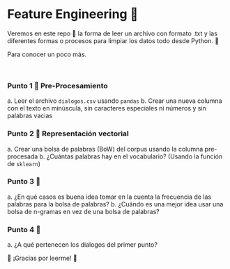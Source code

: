 # Feature Engineering 🤗

Veremos en este repo 🍚 la forma de leer un archivo con formato .txt y las diferentes formas o procesos para limpiar los datos todo desde Python. 🐍

Para conocer un poco más.

<br>

### Punto 1 🧠 Pre-Procesamiento
a. Leer el archivo `dialogos.csv` usando `pandas`
b. Crear una nueva columna con el texto en minúscula, sin caracteres especiales ni números y sin palabras vacias

### Punto 2 🧠 Representación vectorial 
a. Crear una bolsa de palabras (BoW) del corpus usando la columna pre-procesada
b. ¿Cuántas palabras hay en el vocabulario? (Usando la función de `sklearn`)

### Punto 3 🧠
a. ¿En qué casos es buena idea tomar en la cuenta la frecuencia de las palabras para la bolsa de palabras?
b. ¿Cuándo es una mejor idea usar una bolsa de n-gramas en vez de una bolsa de palabras?

### Punto 4 🧠
a. ¿A qué pertenecen los dialogos del primer punto? 


🦉 ¡Gracias por leerme! 🦉
